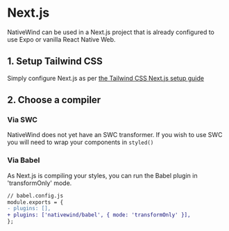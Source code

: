 # Next.js

NativeWind can be used in a Next.js project that is already configured to use Expo or vanilla React Native Web.

## 1. Setup Tailwind CSS

Simply configure Next.js as per [the Tailwind CSS Next.js setup guide](https://tailwindcss.com/docs/guides/nextjs)

## 2. Choose a compiler

### Via SWC

NativeWind does not yet have an SWC transformer. If you wish to use SWC you will need to wrap your components in `styled()`

### Via Babel

As Next.js is compiling your styles, you can run the Babel plugin in 'transformOnly' mode.

```diff
// babel.config.js
module.exports = {
- plugins: [],
+ plugins: ['nativewind/babel', { mode: 'transformOnly' }],
};
```
